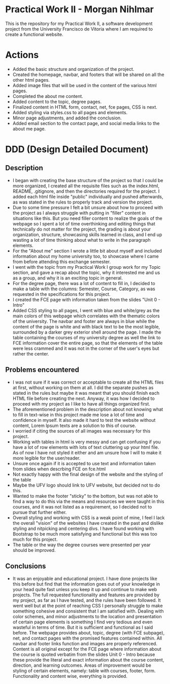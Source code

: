 # Practical Work II - Morgan Nihlmar

This is the repository for my Practical Work II, a software development project from the University Francisco de Vitoria where I am required to create a functional website.

# Actions

- Added the basic structure and organization of the project.
- Created the homepage, navbar, and footers that will be shared on all the other html pages.
- Added image files that will be used in the content of the various html pages.
- Completed the about me content.
- Added content to the topic, degree pages.
- Finalized content in HTML form, contact, net, fce pages, CSS is next.
- Added styling via styles.css to all pages and elements.
- Minor page adjustments, and added the conclusion.
- Added email section to the contact page, and social media links to the about me page.



# DDD (Design Detailed Document)

## Description

- I began with creating the base structure of the project so that I could be more organized, I created all the requisite files such as the index.html, README, .gitignore, and then the directories required for the project. I added each html file inside "public" individually and pushed afterwards, as was stated in the rules to properly track and version the project. 
- Due to some time pressure I felt a bit unsure about how to proceed with the project as I always struggle with putting in "filler" content in situations like this. But you need filler content to realize the goals of the webpage so I spent a lot of time overthinking and editing things that technically do not matter for the project, the grading is about your organization, structure, showcasing skills learned in class, and I end up wasting a lot of time thinking about what to write in the paragraph elements.
- For the "About me" section I wrote a little bit about myself and included information about my home university too, to showcase where I came from before attending this exchange semester. 
- I went with the topic from my Practical Work I group work for my Topic section, and gave a recap about the topic, why it interested me and us as a group, and why it is an exciting topic in general.
- For the degree page, there was a lot of content to fill in, I decided to make a table with the columns: Semester, Course, Category, as was requested in the specifications for this project. 
- I created the FCE page with information taken from the slides "Unit 0 - Intro"
- Added CSS styling to all pages, I went with blue and white/grey as the main colors of this webpage which correlates with the thematic colors of the university. The navbar and footer are always in blue while the content of the page is white and with black text to be the most legible, surrounded by a darker grey exterior shell around the page. I made the table containing the courses of my university degree as well the link to FCE information cover the entire page, so that the elements of the table were less crammed and it was not in the corner of the user's eyes but rather the center. 

## Problems encountered

- I was not sure if it was correct or acceptable to create all the HTML files at first, without working on them at all. I did the separate pushes as stated in the rules but maybe it was meant that you should finish each HTML file before creating the next. Anyway, it was how I decided to proceed with my project as I like to have all things organized first.
- The aforementioned problem in the description about not knowing what to fill in text-wise in this project made me lose a lot of time and confidence in myself. It also made it hard to test the website without content, Lorem Ipsum texts are a solution to this of course. 
- I worried if citing the sources of all images was necessary for this project. 
- Working with tables in html is very messy and can get confusing if you have a lot of row elements with lots of text cluttering up your html file. As of now I have not styled it either and am unsure how I will to make it more legible for the user/reader. 
- Unsure once again if it is accepted to use text and information taken from slides when descrbing FCE on fce.html
- Not exactly happy with the final design of the website and the styling of the table
- Maybe the UFV logo should link to UFV website, but decided not to do this.
- Wanted to make the footer "sticky" to the bottom, but was not able to find a way to do this via the means and resources we were taught in this courses, and it was not listed as a requirement, so I decided not to pursue that further either. 
- Overall styling and working with CSS is a weak point of mine, I feel I lack the overall "vision" of the websites I have created in the past and dislike styling and nitpicking and centering divs. I have found working with Bootstrap to be much more satisfying and functional but this was too much for this project. 
- The table or the way the degree courses were presented per year should be improved. 

## Conclusions

- It was an enjoyable and educational project. I have done projects like this before but find that the information goes out of your knowledge in your head quite fast unless you keep it up and continue to make web projects. The full requested functionality and features are provided by my project, as far as I have tested, and the rules have been followed. It went well but at the point of reaching CSS I personally struggle to make something cohesive and consistent that I am satisfied with. Dealing with color schemes, and minor adjustments to the location and presentation of certain page elements is something I find very tedious and even wasteful in terms of time. But it is sufficient and functional as I said before. The webpage provides about, topic, degree (with FCE subpage), net, and contact pages with the promised features contained within. All navbar and footer links function and images are properly referenced. Content is all original except for the FCE page where information about the course is quoted verbatim from the slides Unit 0 - Intro because these provide the literal and exact information about the course content, direction, and learning outcomes. Areas of improvement would be styling of certain elements, namely: table with courses, footer, form. Functionality and content wise, everything is provided. 